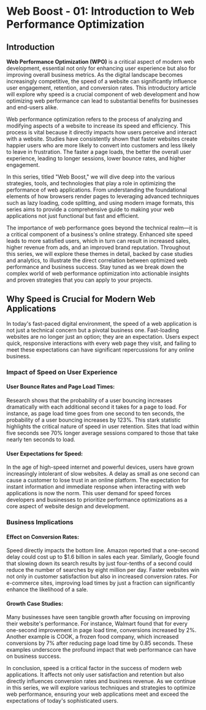 # Web Boost - 01: Introduction to Web Performance Optimization

## Introduction

**Web Performance Optimization (WPO)** is a critical aspect of modern web development, essential not only for enhancing user experience but also for improving overall business metrics. As the digital landscape becomes increasingly competitive, the speed of a website can significantly influence user engagement, retention, and conversion rates. This introductory article will explore why speed is a crucial component of web development and how optimizing web performance can lead to substantial benefits for businesses and end-users alike.

Web performance optimization refers to the process of analyzing and modifying aspects of a website to increase its speed and efficiency. This process is vital because it directly impacts how users perceive and interact with a website. Studies have consistently shown that faster websites create happier users who are more likely to convert into customers and less likely to leave in frustration. The faster a page loads, the better the overall user experience, leading to longer sessions, lower bounce rates, and higher engagement.

In this series, titled "Web Boost," we will dive deep into the various strategies, tools, and technologies that play a role in optimizing the performance of web applications. From understanding the foundational elements of how browsers render pages to leveraging advanced techniques such as lazy loading, code splitting, and using modern image formats, this series aims to provide a comprehensive guide to making your web applications not just functional but fast and efficient.

The importance of web performance goes beyond the technical realm—it is a critical component of a business's online strategy. Enhanced site speed leads to more satisfied users, which in turn can result in increased sales, higher revenue from ads, and an improved brand reputation. Throughout this series, we will explore these themes in detail, backed by case studies and analytics, to illustrate the direct correlation between optimized web performance and business success. Stay tuned as we break down the complex world of web performance optimization into actionable insights and proven strategies that you can apply to your projects.

## Why Speed is Crucial for Modern Web Applications

In today's fast-paced digital environment, the speed of a web application is not just a technical concern but a pivotal business one. Fast-loading websites are no longer just an option; they are an expectation. Users expect quick, responsive interactions with every web page they visit, and failing to meet these expectations can have significant repercussions for any online business.

### Impact of Speed on User Experience

#### User Bounce Rates and Page Load Times:

Research shows that the probability of a user bouncing increases dramatically with each additional second it takes for a page to load. For instance, as page load time goes from one second to ten seconds, the probability of a user bouncing increases by 123%. This stark statistic highlights the critical nature of speed in user retention. Sites that load within five seconds see 70% longer average sessions compared to those that take nearly ten seconds to load.

#### User Expectations for Speed:

In the age of high-speed internet and powerful devices, users have grown increasingly intolerant of slow websites. A delay as small as one second can cause a customer to lose trust in an online platform. The expectation for instant information and immediate response when interacting with web applications is now the norm. This user demand for speed forces developers and businesses to prioritize performance optimizations as a core aspect of website design and development.

### Business Implications

#### Effect on Conversion Rates:

Speed directly impacts the bottom line. Amazon reported that a one-second delay could cost up to $1.6 billion in sales each year. Similarly, Google found that slowing down its search results by just four-tenths of a second could reduce the number of searches by eight million per day. Faster websites win not only in customer satisfaction but also in increased conversion rates. For e-commerce sites, improving load times by just a fraction can significantly enhance the likelihood of a sale.

#### Growth Case Studies:

Many businesses have seen tangible growth after focusing on improving their website's performance. For instance, Walmart found that for every one-second improvement in page load time, conversions increased by 2%. Another example is COOK, a frozen food company, which increased conversions by 7% after reducing page load time by 0.85 seconds. These examples underscore the profound impact that web performance can have on business success.

In conclusion, speed is a critical factor in the success of modern web applications. It affects not only user satisfaction and retention but also directly influences conversion rates and business revenue. As we continue in this series, we will explore various techniques and strategies to optimize web performance, ensuring your web applications meet and exceed the expectations of today's sophisticated users.
